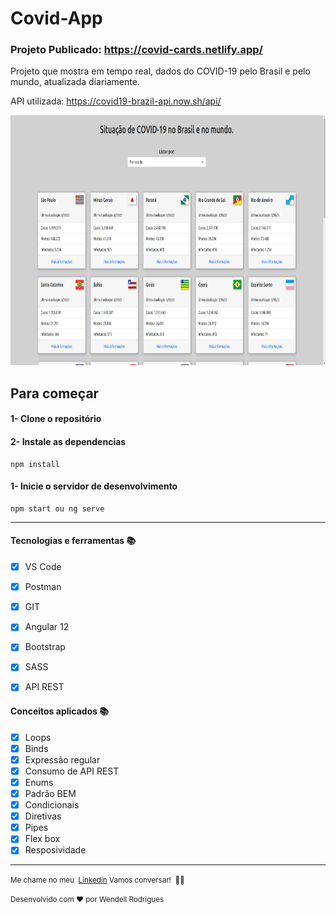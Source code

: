# Covid-App

### Projeto Publicado: <https://covid-cards.netlify.app/>

Projeto que mostra em tempo real, dados do COVID-19 pelo Brasil e pelo mundo, atualizada diariamente.

API utilizada: <https://covid19-brazil-api.now.sh/api/>


<img src='./src/assets/imagens/desktop.png' height=400>

## Para começar

#### 1- Clone o repositório

#### 2- Instale as dependencias

```
npm install
```

#### 1- Inicie o servidor de desenvolvimento

```
npm start ou ng serve
```

---

#### Tecnologias e ferramentas 📚

- [x] VS Code
- [x] Postman
- [x] GIT

- [x] Angular 12
- [x] Bootstrap
- [x] SASS
- [x] API REST

#### Conceitos aplicados 📚

- [x] Loops
- [x] Binds
- [x] Expressão regular
- [x] Consumo de API REST
- [x] Enums
- [x] Padrão BEM
- [x] Condicionais
- [x] Diretivas
- [x] Pipes
- [x] Flex box
- [x] Resposividade

---

 <small>Me chame no meu  [Linkedin](https://www.linkedin.com/in/wendell-rodrigues-30011997/) Vamos conversar!  👋🏻</small>

<small>Desenvolvido com ❤️ por Wendell Rodrigues</small>
